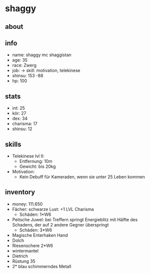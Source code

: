 # shaggy

## about

## info

* name: shaggy mc shaggistan
* age: 35
* race: Zwerg
* job: -> skill: motivation, telekinese
* shinsu: 153 -88
* hp: 100 

## stats

* int: 25
* kör: 27
* dex: 34
* charisma: 17
* shinsu: 12

## skills

* Telekinese lvl II:
  * Entfernung: 10m
  * Gewicht: bis 20kg
* Motivation:
  * Kein Debuff für Kameraden, wenn sie unter 25 Leben kommen

## inventory

* money: 111.650 
* Fächer: schwarze Lust: +1 LVL Charisma 
  * Schäden: 1*W6
* Peitsche Juwel: bei Treffern springt Energieblitz mit Hälfte des Schadens, der auf 2 andere Gegner überspringt
  * Schäden: 3*W6
* Magische Enterhaken Hand 
* Dolch
* Riesenschere 2*W6
* wintermantel
* Dietrich
* Rüstung 35
* 2* blau schimmerndes Metall     
